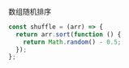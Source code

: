 ### 

数组随机排序 
```js
const shuffle = (arr) => {
  return arr.sort(function () {
    return Math.random() - 0.5;
  });
};
```